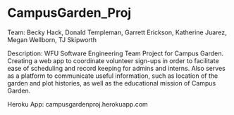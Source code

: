 # CampusGarden_Proj

Team: Becky Hack, Donald Templeman, Garrett Erickson, Katherine Juarez, Megan Wellborn, TJ Skipworth

Description:
WFU Software Engineering Team Project for Campus Garden. Creating a web app to coordinate volunteer sign-ups in order to facilitate
ease of scheduling and record keeping for admins and interns. Also serves as a platform to communicate useful information, such as
location of the garden and plot histories, as well as the educational mission of Campus Garden.

Heroku App: campusgardenproj.herokuapp.com
